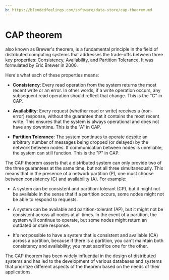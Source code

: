 ```yaml
---
b: https://blendedfeelings.com/software/data-store/cap-theorem.md
---
```


# CAP theorem 
also known as Brewer's theorem, is a fundamental principle in the field of distributed computing systems that addresses the trade-offs between three key properties: Consistency, Availability, and Partition Tolerance. It was formulated by Eric Brewer in 2000.

Here's what each of these properties means:

- **Consistency**: Every read operation from the system returns the most recent write or an error. In other words, if a write operation occurs, any subsequent read operation should reflect that change. This is the "C" in CAP.

- **Availability**: Every request (whether read or write) receives a (non-error) response, without the guarantee that it contains the most recent write. This ensures that the system is always operational and does not have any downtime. This is the "A" in CAP.

- **Partition Tolerance**: The system continues to operate despite an arbitrary number of messages being dropped (or delayed) by the network between nodes. If communication between nodes is unreliable, the system can still function. This is the "P" in CAP.

The CAP theorem asserts that a distributed system can only provide two of the three guarantees at the same time, but not all three simultaneously. This means that in the presence of a network partition (P), one must choose between consistency (C) and availability (A). For example:

- A system can be consistent and partition-tolerant (CP), but it might not be available in the sense that if a partition occurs, some nodes might not be able to respond to requests.

- A system can be available and partition-tolerant (AP), but it might not be consistent across all nodes at all times. In the event of a partition, the system will continue to operate, but some nodes might return an outdated or stale response.

- It's not possible to have a system that is consistent and available (CA) across a partition, because if there is a partition, you can't maintain both consistency and availability; you must sacrifice one for the other.

The CAP theorem has been widely influential in the design of distributed systems and has led to the development of various databases and systems that prioritize different aspects of the theorem based on the needs of their applications.